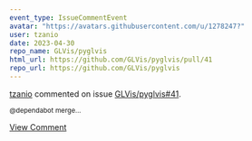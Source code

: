 ```yaml
---
event_type: IssueCommentEvent
avatar: "https://avatars.githubusercontent.com/u/1278247?"
user: tzanio
date: 2023-04-30
repo_name: GLVis/pyglvis
html_url: https://github.com/GLVis/pyglvis/pull/41
repo_url: https://github.com/GLVis/pyglvis
---
```


<a href='https://github.com/tzanio' target='_blank'>tzanio</a> commented on issue <a href='https://github.com/GLVis/pyglvis/pull/41' target='_blank'>GLVis/pyglvis#41</a>.

<small>@dependabot merge...</small>

<a href='https://github.com/GLVis/pyglvis/pull/41' target='_blank'>View Comment</a>